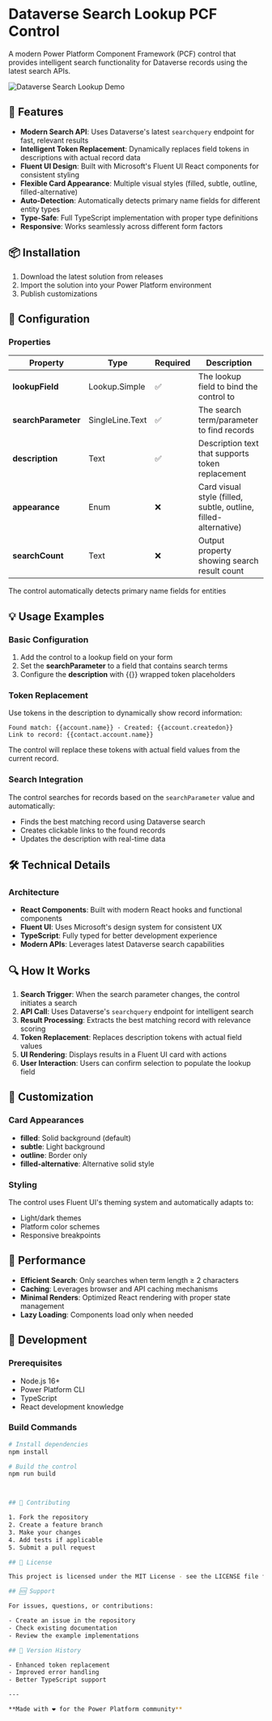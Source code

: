 # Dataverse Search Lookup PCF Control

A modern Power Platform Component Framework (PCF) control that provides intelligent search functionality for Dataverse records using the latest search APIs.

![Dataverse Search Lookup Demo](DataverseSearchLookup/assets/dataversesearch.gif)

## 🚀 Features

- **Modern Search API**: Uses Dataverse's latest `searchquery` endpoint for fast, relevant results
- **Intelligent Token Replacement**: Dynamically replaces field tokens in descriptions with actual record data
- **Fluent UI Design**: Built with Microsoft's Fluent UI React components for consistent styling
- **Flexible Card Appearance**: Multiple visual styles (filled, subtle, outline, filled-alternative)
- **Auto-Detection**: Automatically detects primary name fields for different entity types
- **Type-Safe**: Full TypeScript implementation with proper type definitions
- **Responsive**: Works seamlessly across different form factors

## 📦 Installation

1. Download the latest solution from releases
2. Import the solution into your Power Platform environment
3. Publish customizations

## 🔧 Configuration

### Properties

| Property            | Type            | Required | Description                                                     |
| ------------------- | --------------- | -------- | --------------------------------------------------------------- |
| **lookupField**     | Lookup.Simple   | ✅       | The lookup field to bind the control to                         |
| **searchParameter** | SingleLine.Text | ✅       | The search term/parameter to find records                       |
| **description**     | Text            | ✅       | Description text that supports token replacement                |
| **appearance**      | Enum            | ❌       | Card visual style (filled, subtle, outline, filled-alternative) |
| **searchCount**     | Text            | ❌       | Output property showing search result count                     |

The control automatically detects primary name fields for entities

## 💡 Usage Examples

### Basic Configuration

1. Add the control to a lookup field on your form
2. Set the **searchParameter** to a field that contains search terms
3. Configure the **description** with {{}} wrapped token placeholders

### Token Replacement

Use tokens in the description to dynamically show record information:

```
Found match: {{account.name}} - Created: {{account.createdon}}
Link to record: {{contact.account.name}}
```

The control will replace these tokens with actual field values from the current record.

### Search Integration

The control searches for records based on the `searchParameter` value and automatically:

- Finds the best matching record using Dataverse search
- Creates clickable links to the found records
- Updates the description with real-time data

## 🛠️ Technical Details

### Architecture

- **React Components**: Built with modern React hooks and functional components
- **Fluent UI**: Uses Microsoft's design system for consistent UX
- **TypeScript**: Fully typed for better development experience
- **Modern APIs**: Leverages latest Dataverse search capabilities

## 🔍 How It Works

1. **Search Trigger**: When the search parameter changes, the control initiates a search
2. **API Call**: Uses Dataverse's `searchquery` endpoint for intelligent search
3. **Result Processing**: Extracts the best matching record with relevance scoring
4. **Token Replacement**: Replaces description tokens with actual field values
5. **UI Rendering**: Displays results in a Fluent UI card with actions
6. **User Interaction**: Users can confirm selection to populate the lookup field

## 🎨 Customization

### Card Appearances

- **filled**: Solid background (default)
- **subtle**: Light background
- **outline**: Border only
- **filled-alternative**: Alternative solid style

### Styling

The control uses Fluent UI's theming system and automatically adapts to:

- Light/dark themes
- Platform color schemes
- Responsive breakpoints

## 🚀 Performance

- **Efficient Search**: Only searches when term length ≥ 2 characters
- **Caching**: Leverages browser and API caching mechanisms
- **Minimal Renders**: Optimized React rendering with proper state management
- **Lazy Loading**: Components load only when needed

## 🔧 Development

### Prerequisites

- Node.js 16+
- Power Platform CLI
- TypeScript
- React development knowledge

### Build Commands

```bash
# Install dependencies
npm install

# Build the control
npm run build



## 🤝 Contributing

1. Fork the repository
2. Create a feature branch
3. Make your changes
4. Add tests if applicable
5. Submit a pull request

## 📄 License

This project is licensed under the MIT License - see the LICENSE file for details.

## 🆘 Support

For issues, questions, or contributions:

- Create an issue in the repository
- Check existing documentation
- Review the example implementations

## 🔄 Version History

- Enhanced token replacement
- Improved error handling
- Better TypeScript support

---

**Made with ❤️ for the Power Platform community**
```
